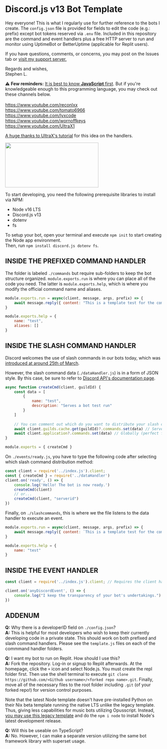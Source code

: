 # Discord.js v13 Bot Template
Hey everyone! This is what I regularly use for further reference to the bots I create. The `config.json` file is provided for fields to edit the code (e.g.: prefix) except bot tokens reserved via `.env` file. Included in this repository are the command and event handlers plus a free HTTP server to run and monitor using UptimeBot or BetterUptime (applicable for Replit users).

If you have questions, comments, or concerns, you may post on the Issues tab or [visit my support server.](https://discord.gg/ghN4SzhJTB)

Regards and wishes,</br>Stephen L.

⚠ **Few reminders:** [It is best to know **JavaScript** first](https://www.youtube.com/watch?v=OWqplFjXwQc). But if you're knowledgeable enough to this programming language, you may check out these channels below.</br></br>
https://www.youtube.com/reconlxx</br>
https://www.youtube.com/tomato6966</br>
https://www.youtube.com/lyxcode</br>
https://www.youtube.com/wornoffkeys</br>
https://www.youtube.com/UltraX1

[A huge thanks to UltraX's tutorial](https://www.youtube.com/watch?v=pcF1sOaHvEI) for this idea on the handlers.

<img src="https://images.ctfassets.net/yr4qj72ki4ky/legacyBlogPost77Thumbnail/cd4783ad7b35efc4367166a570a9952e/bigstock-Real-Java-Script-Code-Developi-217215433.jpg?q=72" width="300px" height="144px" />

To start developing, you need the following prerequisite libraries to install via NPM:
- Node v16 LTS
- Discord.js v13
- dotenv
- fs

To setup your bot, open your terminal and execute `npm init` to start creating the Node app environment.
<br>Then, run `npm install discord.js dotenv fs`.

## INSIDE THE PREFIXED COMMAND HANDLER
The folder is labeled `./commands` but require sub-folders to keep the bot structure organized. `module.exports.run` is where you can place all of the code you need. The latter is `module.exports.help`, which is where you modify the official command name and aliases.
```js
module.exports.run = async(client, message, args, prefix) => {
    await message.reply({ content: "This is a template test for the command handler." })
}

module.exports.help = {
    name: "test",
    aliases: []
}
```

## INSIDE THE SLASH COMMAND HANDLER
Discord welcomes the use of slash commands in our bots today, which was [introduced at around 25th of March](https://blog.discord.com/slash-commands-are-here-8db0a385d9e6).

However, the slash command data (`./dataHandler.js`) is in a form of JSON style. By this case, be sure to refer to [Discord API's documentation page]('https://discord.com/developers/docs/interactions/application-commands').
```js
async function createCmd(client, guildId) {
    const data = [
        {
            name: "test",
            description: "Serves a bot test run"
        }
    ]
    
    // You can comment out which do you want to distribute your slash commands.
    await client.guilds.cache.get(guildId)?.commands.set(data) // Server-exclusive
    await client.application?.commands.set(data) // Globally (perfect for public bots)
}

module.exports = { createCmd }
```
On `./events/ready.js`, you have to type the following code after selecting which slash command distribution method:
```js
const client = require('../index.js').client;
const { createCmd } = require('../dataHandler')
client.on('ready', () => {
    console.log('Hello! The bot is now ready.')
    createCmd(client)
    // or...
    createCmd(client, "serverid")
})
```
Finally, on `./slashcommands`, this is where we the file listens to the data handler to execute an event.
```js
module.exports.run = async(client, message, args, prefix) => {
    await message.reply({ content: `This is a template test for the command handler.`, ephemeral: true })
}

module.exports.help = {
    name: "test"
}
```

## INSIDE THE EVENT HANDLER
```js
const client = require('../index.js').client; // Requires the client handler from the index file

client.on('anyDiscordEvent', () => {
    console.log("I keep the transparency of your bot's undertakings.")
})
```

## ADDENUM
**Q:** Why there is a developerID field on `./config.json`?
</br>**A:** This is helpful for most developers who wish to keep their currently developing code in a private state. This should work on both prefixed and slash command handlers. Please see the `template.js` files on each of the commmand handler folders.

**Q:** I want my bot to run on Replit. How should I use this?
</br>**A:** Fork the repository. Log-in or signup to Replit afterwards. At the homepage, click the `+` icon and select Node.js. You must create the repl folder first. Then use the shell terminal to execute `git clone https://github.com/<Github username>/<forked repo name>.git`. Finally, move all of the necessary files to the root folder including `.git` (of your forked repo!) for version control purposes.

Note that the latest Node template doesn't have pre-installed Python on their Nix beta template running the native LTS unlike the legacy template. Thus, giving less capabilities for music bots utilizing Opusscript. Instead, [you may use this legacy template](https://replit.com/@replit/Nodejs?v=1#index.js) and do the `npm i node` to install Node's latest development release.

**Q:** Will this be useable on TypeScript?
</br> **A:** No. However, I can make a separate version utilizing the same bot framework library with superset usage.
